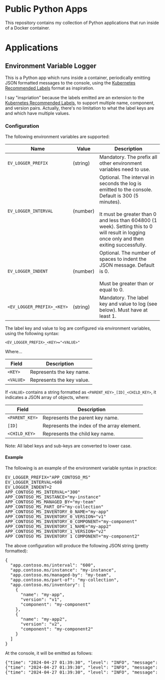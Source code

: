  # Public Python Apps

This repository contains my collection of Python applications that run inside of a Docker container.

 # Applications

## Environment Variable Logger

[Kubernetes Recommended Labels]: https://kubernetes.io/docs/concepts/overview/working-with-objects/common-labels/

This is a Python app which runs inside a container, periodically emitting JSON formatted messages to the console, using the [Kubernetes Recommended Labels] format as inspiration.

I say "inspriation" because the labels emitted are an extension to the [Kubernetes Recommended Labels], to support multiple name, component, and version pairs. Actually, there's no limitation to what the label keys are and which have multiple values.

### Configuration

The following environment variables are supported:

|Name|Value|Description|
|-|-|-|
|`EV_LOGGER_PREFIX`|(string)|Mandatory. The prefix all other environment variables need to use.|
|`EV_LOGGER_INTERVAL`|(number)|Optional. The interval in seconds the log is emitted to the console. Default is 300 (5 minutes).<br /><br />It must be greater than 0 and less than 604800 (1 week). Setting this to 0 will result in logging once only and then exiting successfully.|
|`EV_LOGGER_INDENT`|(number)|Optional. The number of spaces to indent the JSON message. Default is 0.<br /><br >Must be greater than or equal to 0.|
|`<EV_LOGGER_PREFIX>_<KEY>`|(string)|Mandatory. The label key and value to log (see below). Must have at least 1.|

The label key and value to log are configured via environment variables, using the following syntax:
 
`<EV_LOGGER_PREFIX>_<KEY>="<VALUE>"`

Where...

|Field|Description|
|-|-|
|`<KEY>`|Represents the key name.|
|`<VALUE>`|Represents the key value.|

If `<VALUE>` contains a string formatted as `<PARENT_KEY>_[ID]_<CHILD_KEY>`, it indicates a JSON array of objects, where:

|Field|Description|
|-|-|
|`<PARENT_KEY>`|Represents the parent key name.|
|`[ID]`|Represents the index of the array element.|
|`<CHILD_KEY>`|Represents the child key name.|

Note: All label keys and sub-keys are converted to lower case.
 
 #### Example

 The following is an example of the environment variable syntax in practice:

<pre>EV_LOGGER_PREFIX="APP_CONTOSO_MS"
EV_LOGGER_INTERVAL=600
EV_LOGGER_INDENT=2
APP_CONTOSO_MS_INTERVAL="300"
APP_CONTOSO_MS_INSTANCE="my-instance"
APP_CONTOSO_MS_MANAGED_BY="my-team"
APP_CONTOSO_MS_PART_OF="my-collection"
APP_CONTOSO_MS_INVENTORY_0_NAME="my-app"
APP_CONTOSO_MS_INVENTORY_0_VERSION="v1"
APP_CONTOSO_MS_INVENTORY_0_COMPONENT="my-component"
APP_CONTOSO_MS_INVENTORY_1_NAME="my-app2"
APP_CONTOSO_MS_INVENTORY_1_VERSION="v2"
APP_CONTOSO_MS_INVENTORY_1_COMPONENT="my-component2"</pre>

The above configuration will produce the following JSON string (pretty formatted):

<pre>{
  "app.contoso.ms/interval": "600",
  "app.contoso.ms/instance": "my-instance",
  "app.contoso.ms/managed-by": "my-team",
  "app.contoso.ms/part-of": "my-collection",
  "app.contoso.ms/inventory": [
    {
      "name": "my-app",
      "version": "v1",
      "component": "my-component"
    },
    {
      "name": "my-app2",
      "version": "v2",
      "component": "my-component2"
    }
  ]
}</pre>

At the console, it will be emitted as follows:

<pre>{"time": "2024-04-27 01:39:30", "level": "INFO", "message": "Starting Kubernetes Label Emitter v2.0.0. Interval: 600 seconds"}
{"time": "2024-04-27 01:39:30", "level": "INFO", "message": "Exporting sample environment variables."}
{"time": "2024-04-27 01:39:30", "level": "INFO", "message": {"app.contoso.ms/instance": "my-instance", "app.contoso.ms/managed.by": "my-team", "app.contoso.ms/part.of": "my-collection", "app.contoso.ms/inventory": [{"name": "my-app", "version": "v1", "component": "my-component"}, {"name": "my-app2", "version": "v2", "component": "my-component2"}]}}</pre>
